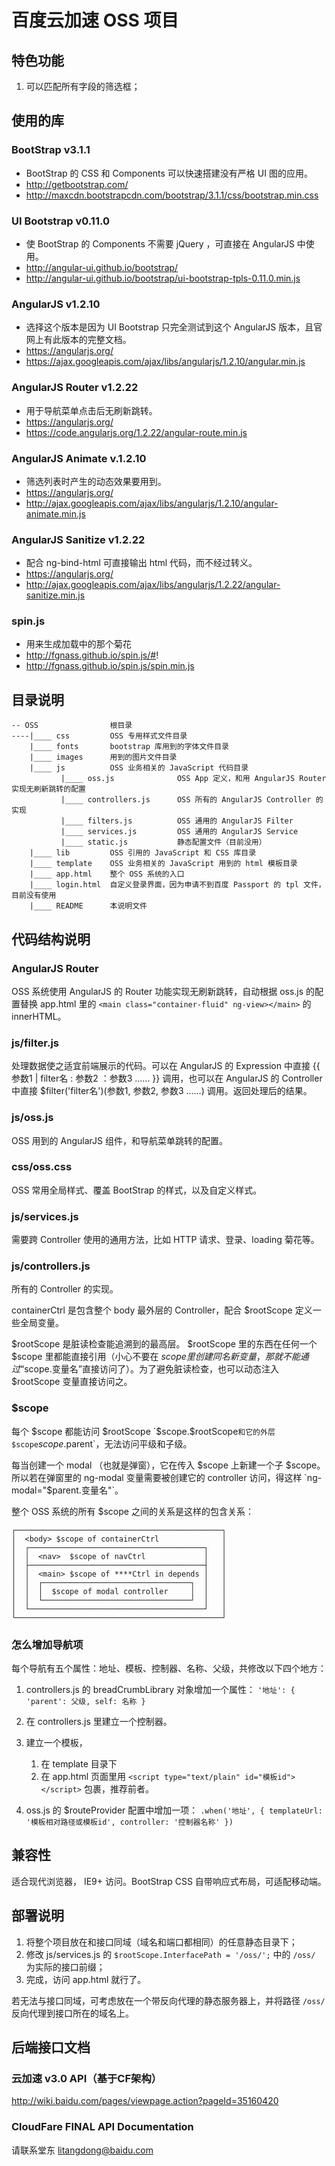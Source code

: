 # 百度云加速 OSS 项目

## 特色功能
1. 可以匹配所有字段的筛选框；

## 使用的库

### BootStrap v3.1.1

* BootStrap 的 CSS 和 Components 可以快速搭建没有严格 UI 图的应用。
* http://getbootstrap.com/
* http://maxcdn.bootstrapcdn.com/bootstrap/3.1.1/css/bootstrap.min.css

### UI Bootstrap v0.11.0
* 使 BootStrap 的 Components 不需要 jQuery ，可直接在 AngularJS 中使用。
* http://angular-ui.github.io/bootstrap/
* http://angular-ui.github.io/bootstrap/ui-bootstrap-tpls-0.11.0.min.js

### AngularJS v1.2.10

* 选择这个版本是因为 UI Bootstrap 只完全测试到这个 AngularJS 版本，且官网上有此版本的完整文档。
* https://angularjs.org/
* https://ajax.googleapis.com/ajax/libs/angularjs/1.2.10/angular.min.js

### AngularJS Router v1.2.22

* 用于导航菜单点击后无刷新跳转。
* https://angularjs.org/
* https://code.angularjs.org/1.2.22/angular-route.min.js

### AngularJS Animate v.1.2.10

* 筛选列表时产生的动态效果要用到。
* https://angularjs.org/
* http://ajax.googleapis.com/ajax/libs/angularjs/1.2.10/angular-animate.min.js

### AngularJS Sanitize v1.2.22

* 配合 ng-bind-html 可直接输出 html 代码，而不经过转义。
* https://angularjs.org/
* http://ajax.googleapis.com/ajax/libs/angularjs/1.2.22/angular-sanitize.min.js

### spin.js

* 用来生成加载中的那个菊花
* http://fgnass.github.io/spin.js/#!
* http://fgnass.github.io/spin.js/spin.min.js

## 目录说明
    -- OSS                根目录
    ----|____ css         OSS 专用样式文件目录
        |____ fonts       bootstrap 库用到的字体文件目录
        |____ images      用到的图片文件目录
        |____ js          OSS 业务相关的 JavaScript 代码目录
               |____ oss.js              OSS App 定义，和用 AngularJS Router 实现无刷新跳转的配置
               |____ controllers.js      OSS 所有的 AngularJS Controller 的实现
               |____ filters.js          OSS 通用的 AngularJS Filter
               |____ services.js         OSS 通用的 AngularJS Service
               |____ static.js           静态配置文件（目前没用）
        |____ lib         OSS 引用的 JavaScript 和 CSS 库目录
        |____ template    OSS 业务相关的 JavaScript 用到的 html 模板目录
        |____ app.html    整个 OSS 系统的入口
        |____ login.html  自定义登录界面，因为申请不到百度 Passport 的 tpl 文件，目前没有使用
        |____ README      本说明文件


## 代码结构说明
### AngularJS Router
OSS 系统使用 AngularJS 的 Router 功能实现无刷新跳转，自动根据 oss.js 的配置替换 app.html 里的
    `<main class="container-fluid" ng-view></main>`
的 innerHTML。
### js/filter.js
处理数据使之适宜前端展示的代码。可以在 AngularJS 的 Expression 中直接 {{ 参数1 | filter名 : 参数2 ：参数3 …… }} 调用，也可以在 AngularJS 的 Controller 中直接 $filter('filter名')(参数1, 参数2, 参数3 ……) 调用。返回处理后的结果。
### js/oss.js
OSS 用到的 AngularJS 组件，和导航菜单跳转的配置。
### css/oss.css
OSS 常用全局样式、覆盖 BootStrap 的样式，以及自定义样式。
### js/services.js
需要跨 Controller 使用的通用方法，比如 HTTP 请求、登录、loading 菊花等。
### js/controllers.js
所有的 Controller 的实现。

containerCtrl 是包含整个 body 最外层的 Controller，配合 $rootScope 定义一些全局变量。

$rootScope 是脏读检查能追溯到的最高层。 $rootScope 里的东西在任何一个 $scope 里都能直接引用（小心不要在 $scope 里创建同名新变量，那就不能通过“$scope.变量名”直接访问了）。为了避免脏读检查，也可以动态注入 $rootScope 变量直接访问之。
### $scope
每个 $scope 都能访问 $rootScope `$scope.$rootScope` 和它的外层 $scope `$scope.$parent`，无法访问平级和子级。

每当创建一个 modal （也就是弹窗），它在传入 $scope 上新建一个子 $scope。所以若在弹窗里的 ng-modal 变量需要被创建它的 controller 访问，得这样 `ng-modal="$parent.变量名"`。

整个 OSS 系统的所有 $scope 之间的关系是这样的包含关系：

    ┌──────────────────────────────────────────────┐
    │  <body> $scope of containerCtrl              │
    │  ┌───────────────────────────────────────┐   │
    │  │  <nav>  $scope of navCtrl             │   │
    │  ├───────────────────────────────────────┤   │
    │  │  <main> $scope of ****Ctrl in depends │   │
    │  │  ┌─────────────────────────────────┐  │   │
    │  │  │  $scope of modal controller     │  │   │
    │  │  └─────────────────────────────────┘  │   │
    │  └───────────────────────────────────────┘   │
    └──────────────────────────────────────────────┘


### 怎么增加导航项

每个导航有五个属性：地址、模板、控制器、名称、父级，共修改以下四个地方：

1.  controllers.js 的 breadCrumbLibrary 对象增加一个属性：
    ``'地址': {
        'parent': 父级,
        self: 名称
    }``

2.  在 controllers.js 里建立一个控制器。

3.  建立一个模板，
    1) 在 template 目录下
    2) 在 app.html 页面里用
    `<script type="text/plain" id="模板id"></script>`
 包裹，推荐前者。

4.  oss.js 的 $routeProvider 配置中增加一项：
    ``.when('地址', {
        templateUrl: '模板相对路径或模板id',
        controller: '控制器名称'
    })``

## 兼容性
适合现代浏览器， IE9+ 访问。BootStrap CSS 自带响应式布局，可适配移动端。

## 部署说明
1.  将整个项目放在和接口同域（域名和端口都相同）的任意静态目录下；
2.  修改 js/services.js 的 `$rootScope.InterfacePath = '/oss/';` 中的 `/oss/` 为实际的接口前缀；
3.  完成，访问 app.html 就行了。

若无法与接口同域，可考虑放在一个带反向代理的静态服务器上，并将路径 `/oss/` 反向代理到接口所在的域名上。

## 后端接口文档
### 云加速 v3.0 API（基于CF架构）
http://wiki.baidu.com/pages/viewpage.action?pageId=35160420
### CloudFare FINAL API Documentation
请联系堂东 litangdong@baidu.com
